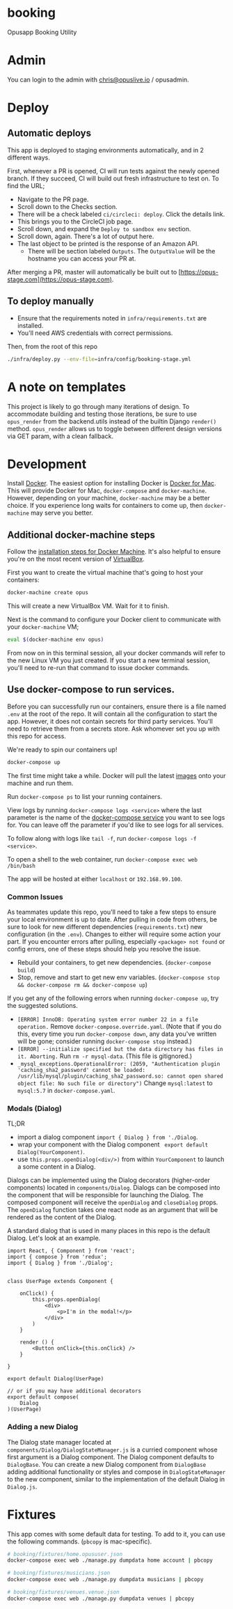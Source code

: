 # booking

Opusapp Booking Utility

# Admin

You can login to the admin with chris@opuslive.io / opusadmin.

# Deploy

## Automatic deploys

This app is deployed to staging environments automatically, and in 2 different ways.

First, whenever a PR is opened, CI will run tests against the newly opened branch. If they succeed, CI will build out fresh infrastructure to test on. To find the URL;

* Navigate to the PR page.
* Scroll down to the Checks section.
* There will be a check labeled `ci/circleci: deploy`. Click the details link.
* This brings you to the CircleCI job page.
* Scroll down, and expand the `Deploy to sandbox env` section.
* Scroll down, again. There's a lot of output here.
* The last object to be printed is the response of an Amazon API.
  * There will be section labeled `Outputs`. The `OutputValue` will be the hostname you can access your PR at.

After merging a PR, master will automatically be built out to [https://opus-stage.com](https://opus-stage.com).

## To deploy manually

* Ensure that the requirements noted in `infra/requirements.txt` are installed.
* You'll need AWS credentials with correct permissions.

Then, from the root of this repo
```bash
./infra/deploy.py --env-file=infra/config/booking-stage.yml
```

# A note on templates

This project is likely to go through many iterations of design. To accommodate
building and testing those iterations, be sure to use `opus_render` from the
backend.utils instead of the builtin Django `render()` method. `opus_render`
allows us to toggle between different design versions via GET param, with a
clean fallback.

# Development

Install [Docker](https://www.docker.com/). The easiest option for installing Docker is [Docker for Mac](https://docs.docker.com/docker-for-mac/). This will provide Docker for Mac, `docker-compose` and `docker-machine`. However, depending on your machine, `docker-machine` may be a better choice. If you experience long waits for containers to come up, then `docker-machine` may serve you better.

## Additional docker-machine steps

Follow the [installation steps for Docker Machine](https://docs.docker.com/machine/install-machine/). It's also helpful to ensure you're on the most recent version of [VirtualBox](https://www.virtualbox.org/wiki/Downloads).

First you want to create the virtual machine that's going to host your containers:

```bash
docker-machine create opus
```
This will create a new VirtualBox VM. Wait for it to finish.

Next is the command to configure your Docker client to communicate with your `docker-machine` VM;

```bash
eval $(docker-machine env opus)
```

From now on in this terminal session, all your docker commands will refer to the new Linux VM you just created. If you start a new terminal session, you'll need to re-run that command to issue docker commands.

## Use docker-compose to run services.

Before you can successfully run our containers, ensure there is a file named `.env` at the root of the repo. It will contain all the configuration to start the app. However, it does not contain secrets for third party services. You'll need to retrieve them from a secrets store. Ask whomever set you up with this repo for access.

We're ready to spin our containers up!

```bash
docker-compose up
```
The first time might take a while. Docker will pull the latest [images](https://docs.docker.com/glossary/?term=image) onto your machine and run them.

Run `docker-compose ps` to list your running containers.

View logs by running `docker-compose logs <service>` where the last parameter is the name of the [docker-compose service](https://docs.docker.com/compose/compose-file/compose-file-v2/#service-configuration-reference) you want to see logs for. You can leave off the parameter if you'd like to see logs for all services.

To follow along with logs like `tail -f`, run `docker-compose logs -f <service>`.

To open a shell to the web container, run `docker-compose exec web /bin/bash`

The app will be hosted at either `localhost` or `192.168.99.100`.

### Common Issues

As teammates update this repo, you'll need to take a few steps to ensure your local environment is up to date. After pulling in code from others, be sure to look for new different dependencies (`requirements.txt`) new configuration (in the `.env`). Changes to either will require some action your part. If you encounter errors after pulling, especially `<package> not found` or config errors, one of these steps should help you resolve the issue.

* Rebuild your containers, to get new dependencies. (`docker-compose build`)
* Stop, remove and start to get new env variables. (`docker-compose stop && docker-compose rm && docker-compose up`)

If you get any of the following errors when running `docker-compose up`, try the suggested solutions.
* `[ERROR] InnoDB: Operating system error number 22 in a file operation.` Remove `docker-compose.override.yaml`. (Note that if you do this, every time you run `docker-compose down`, any data you've written will be gone; consider running `docker-compose stop` instead.)
* `[ERROR] --initialize specified but the data directory has files in it. Aborting.` Run `rm -r mysql-data`. (This file is gitignored.)
*  `_mysql_exceptions.OperationalError: (2059, "Authentication plugin 'caching_sha2_password' cannot be loaded: /usr/lib/mysql/plugin/caching_sha2_password.so: cannot open shared object file: No such file or directory")` Change `mysql:latest` to `mysql:5.7` in `docker-compose.yaml`.


### Modals (Dialog)

TL;DR
- import a dialog component `import { Dialog } from './Dialog`.
- wrap your component with the Dialog component ` export default Dialog(YourComponent)`.
- use `this.props.openDialog(<div/>)` from within `YourComponent` to launch a some content in a Dialog.

Dialogs can be implemented using the Dialog decorators (higher-order components) located in `components/Dialog`. Dialogs can be composed into the component that will be responsible for launching the Dialog. The composed component will receive the `openDialog` and `closeDialog` props. The `openDialog` function takes one react node as an argument that will be rendered as the content of the Dialog.

A standard dialog that is used in many places in this repo is the default Dialog. Let's look at an example.

```
import React, { Component } from 'react';
import { compose } from 'redux';
import { Dialog } from './Dialog';


class UserPage extends Component {

    onClick() {
        this.props.openDialog(
            <div>
                <p>I'm in the modal!</p>
            </div>
        )
    }

    render () {
        <Button onClick={this.onClick} />
    }

}

export default Dialog(UserPage)

// or if you may have additional decorators
export default compose(
    Dialog
)(UserPage)
```

### Adding a new Dialog

The Dialog state manager located at `components/Dialog/DialogStateManager.js` is a curried component whose first argument is a Dialog component. The Dialog component defaults to `DialogBase`. You can create a new Dialog component from `DialogBase` adding additional functionality or styles and compose in `DialogStateManager` to the new component, similar to the implementation of the default Dialog in `Dialog.js`.

# Fixtures

This app comes with some default data for testing. To add to it, you can use the following commands. (`pbcopy` is mac-specific).

```bash
# booking/fixtures/home.opususer.json
docker-compose exec web ./manage.py dumpdata home account | pbcopy

# booking/fixtures/musicians.json
docker-compose exec web ./manage.py dumpdata musicians | pbcopy

# booking/fixtures/venues.venue.json
docker-compose exec web ./manage.py dumpdata venues | pbcopy
```
